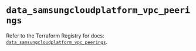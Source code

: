 # `data_samsungcloudplatform_vpc_peerings`

Refer to the Terraform Registry for docs: [`data_samsungcloudplatform_vpc_peerings`](https://registry.terraform.io/providers/samsungsdscloud/samsungcloudplatform/3.13.0/docs/data-sources/vpc_peerings).
